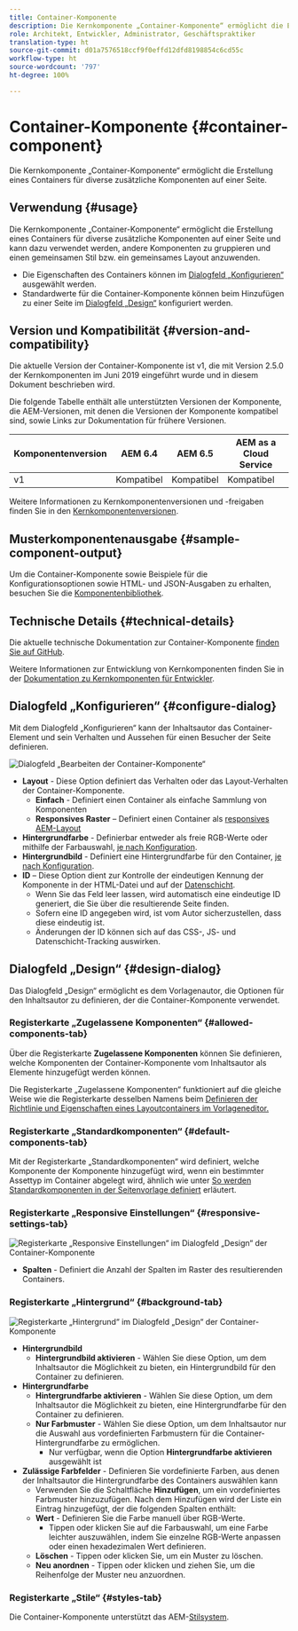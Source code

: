 ```yaml
---
title: Container-Komponente
description: Die Kernkomponente „Container-Komponente“ ermöglicht die Erstellung eines Containers für diverse zusätzliche Komponenten auf einer Seite.
role: Architekt, Entwickler, Administrator, Geschäftspraktiker
translation-type: ht
source-git-commit: d01a7576518ccf9f0effd12dfd8198854c6cd55c
workflow-type: ht
source-wordcount: '797'
ht-degree: 100%

---
```



# Container-Komponente {#container-component}

Die Kernkomponente „Container-Komponente“ ermöglicht die Erstellung eines Containers für diverse zusätzliche Komponenten auf einer Seite.

## Verwendung {#usage}

Die Kernkomponente „Container-Komponente“ ermöglicht die Erstellung eines Containers für diverse zusätzliche Komponenten auf einer Seite und kann dazu verwendet werden, andere Komponenten zu gruppieren und einen gemeinsamen Stil bzw. ein gemeinsames Layout anzuwenden.

* Die Eigenschaften des Containers können im [Dialogfeld „Konfigurieren“](#configure-dialog) ausgewählt werden.
* Standardwerte für die Container-Komponente können beim Hinzufügen zu einer Seite im [Dialogfeld „Design“](#design-dialog) konfiguriert werden.

## Version und Kompatibilität {#version-and-compatibility}

Die aktuelle Version der Container-Komponente ist v1, die mit Version 2.5.0 der Kernkomponenten im Juni 2019 eingeführt wurde und in diesem Dokument beschrieben wird.

Die folgende Tabelle enthält alle unterstützten Versionen der Komponente, die AEM-Versionen, mit denen die Versionen der Komponente kompatibel sind, sowie Links zur Dokumentation für frühere Versionen.

| Komponentenversion | AEM 6.4 | AEM 6.5 | AEM as a Cloud Service |
|--- |--- |---|---|
| v1 | Kompatibel | Kompatibel | Kompatibel |

Weitere Informationen zu Kernkomponentenversionen und -freigaben finden Sie in den [Kernkomponentenversionen](/help/versions.md).

## Musterkomponentenausgabe {#sample-component-output}

Um die Container-Komponente sowie Beispiele für die Konfigurationsoptionen sowie HTML- und JSON-Ausgaben zu erhalten, besuchen Sie die [Komponentenbibliothek](https://adobe.com/go/aem_cmp_library_container_de).

## Technische Details {#technical-details}

Die aktuelle technische Dokumentation zur Container-Komponente [finden Sie auf GitHub](https://adobe.com/go/aem_cmp_tech_container_v1_de).

Weitere Informationen zur Entwicklung von Kernkomponenten finden Sie in der [Dokumentation zu Kernkomponenten für Entwickler](/help/developing/overview.md).

## Dialogfeld „Konfigurieren“ {#configure-dialog}

Mit dem Dialogfeld „Konfigurieren“ kann der Inhaltsautor das Container-Element und sein Verhalten und Aussehen für einen Besucher der Seite definieren.

![Dialogfeld „Bearbeiten der Container-Komponente“ ](/help/assets/container-edit.png)

* **Layout** - Diese Option definiert das Verhalten oder das Layout-Verhalten der Container-Komponente.
   * **Einfach** - Definiert einen Container als einfache Sammlung von Komponenten
   * **Responsives Raster** – Definiert einen Container als [responsives AEM-Layout](https://docs.adobe.com/content/help/de-DE/experience-manager-cloud-service/sites/authoring/features/responsive-layout.translate.html)
* **Hintergrundfarbe** - Definierbar entweder als freie RGB-Werte oder mithilfe der Farbauswahl, [je nach Konfiguration](#background-tab).
* **Hintergrundbild** - Definiert eine Hintergrundfarbe für den Container, [je nach Konfiguration](#background-tab).
* **ID** – Diese Option dient zur Kontrolle der eindeutigen Kennung der Komponente in der HTML-Datei und auf der [Datenschicht](/help/developing/data-layer/overview.md).
   * Wenn Sie das Feld leer lassen, wird automatisch eine eindeutige ID generiert, die Sie über die resultierende Seite finden.
   * Sofern eine ID angegeben wird, ist vom Autor sicherzustellen, dass diese eindeutig ist.
   * Änderungen der ID können sich auf das CSS-, JS- und Datenschicht-Tracking auswirken.

## Dialogfeld „Design“ {#design-dialog}

Das Dialogfeld „Design“ ermöglicht es dem Vorlagenautor, die Optionen für den Inhaltsautor zu definieren, der die Container-Komponente verwendet.

### Registerkarte „Zugelassene Komponenten“ {#allowed-components-tab}

Über die Registerkarte **Zugelassene Komponenten** können Sie definieren, welche Komponenten der Container-Komponente vom Inhaltsautor als Elemente hinzugefügt werden können.

Die Registerkarte „Zugelassene Komponenten“ funktioniert auf die gleiche Weise wie die Registerkarte desselben Namens beim [Definieren der Richtlinie und Eigenschaften eines Layoutcontainers im Vorlageneditor.](https://docs.adobe.com/content/help/de-DE/experience-manager-cloud-service/sites/authoring/features/templates.translate.html)

### Registerkarte „Standardkomponenten“ {#default-components-tab}

Mit der Registerkarte „Standardkomponenten“ wird definiert, welche Komponente der Komponente hinzugefügt wird, wenn ein bestimmter Assettyp im Container abgelegt wird, ähnlich wie unter [So werden Standardkomponenten in der Seitenvorlage definiert](https://docs.adobe.com/content/help/de-DE/experience-manager-cloud-service/sites/authoring/features/templates.translate.html) erläutert.

### Registerkarte „Responsive Einstellungen“ {#responsive-settings-tab}

![Registerkarte „Responsive Einstellungen“ im Dialogfeld „Design“ der Container-Komponente](/help/assets/container-design-responsive.png)

* **Spalten** - Definiert die Anzahl der Spalten im Raster des resultierenden Containers.

### Registerkarte „Hintergrund“ {#background-tab}

![Registerkarte „Hintergrund“ im Dialogfeld „Design“ der Container-Komponente](/help/assets/container-design-background.png)

* **Hintergrundbild**
   * **Hintergrundbild aktivieren** - Wählen Sie diese Option, um dem Inhaltsautor die Möglichkeit zu bieten, ein Hintergrundbild für den Container zu definieren.
* **Hintergrundfarbe**
   * **Hintergrundfarbe aktivieren** - Wählen Sie diese Option, um dem Inhaltsautor die Möglichkeit zu bieten, eine Hintergrundfarbe für den Container zu definieren.
   * **Nur Farbmuster** - Wählen Sie diese Option, um dem Inhaltsautor nur die Auswahl aus vordefinierten Farbmustern für die Container-Hintergrundfarbe zu ermöglichen.
      * Nur verfügbar, wenn die Option **Hintergrundfarbe aktivieren** ausgewählt ist
* **Zulässige Farbfelder** - Definieren Sie vordefinierte Farben, aus denen der Inhaltsautor die Hintergrundfarbe des Containers auswählen kann
   * Verwenden Sie die Schaltfläche **Hinzufügen**, um ein vordefiniertes Farbmuster hinzuzufügen. Nach dem Hinzufügen wird der Liste ein Eintrag hinzugefügt, der die folgenden Spalten enthält:
   * **Wert** - Definieren Sie die Farbe manuell über RGB-Werte.
      * Tippen oder klicken Sie auf die Farbauswahl, um eine Farbe leichter auszuwählen, indem Sie einzelne RGB-Werte anpassen oder einen hexadezimalen Wert definieren.
   * **Löschen** - Tippen oder klicken Sie, um ein Muster zu löschen.
   * **Neu anordnen** - Tippen oder klicken und ziehen Sie, um die Reihenfolge der Muster neu anzuordnen.

### Registerkarte „Stile“ {#styles-tab}

Die Container-Komponente unterstützt das AEM-[Stilsystem](/help/get-started/authoring.md#component-styling).
